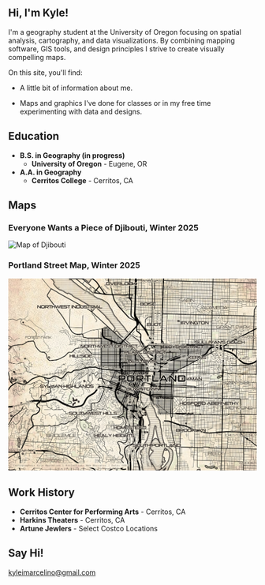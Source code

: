## Hi, I'm Kyle!
I'm a geography student at the University of Oregon focusing on spatial analysis, cartography, and data visualizations. By combining mapping software, GIS tools, and design principles I strive to create visually compelling maps. 

On this site, you'll find:
- A little bit of information about me.

- Maps and graphics I've done for classes or in my free time experimenting with data and designs.

## Education
- **B.S. in Geography (in progress)**
  - **University of Oregon** - Eugene, OR
- **A.A. in Geography**
  - **Cerritos College** - Cerritos, CA

## Maps
### Everyone Wants a Piece of Djibouti, Winter 2025
![Map of Djibouti](docs/kmarcelino_final.png)
### Portland Street Map, Winter 2025
![Portland Street Map](docs/portland_streets.png)

## Work History
- **Cerritos Center for Performing Arts** - Cerritos, CA
- **Harkins Theaters** - Cerritos, CA
- **Artune Jewlers** - Select Costco Locations

## Say Hi!
kyleimarcelino@gmail.com
